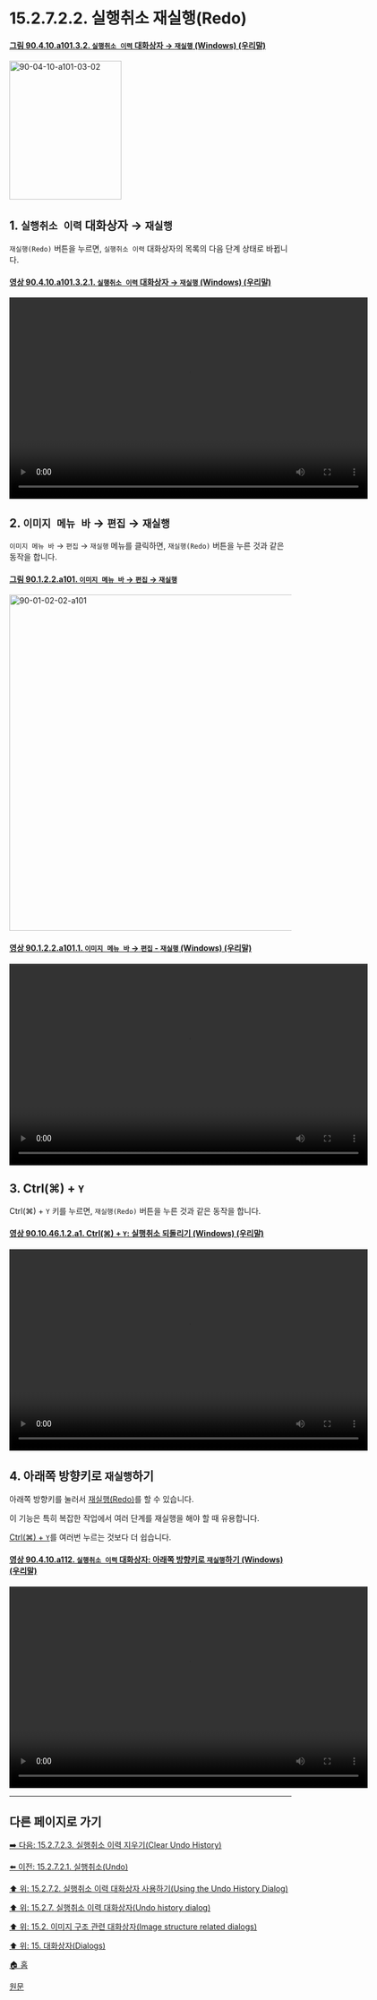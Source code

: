 # 15.2.7.2.2. 실행취소 재실행(Redo)

<a id="90-04-10-a101-03-02"></a>

#### [그림 90.4.10.a101.3.2. `실행취소 이력` 대화상자 → `재실행` (Windows) (우리말)](./90-04-0010-undo_history.md#90-04-10-a101-03-02)
<img width="200" height="248" alt="90-04-10-a101-03-02" src="https://github.com/wonder13662/gimp/assets/15767104/18b903d1-6492-4665-8a5b-a30791d61b08" />

<a id="15-02-07-02-02-s1"></a>

## 1. `실행취소 이력` 대화상자 → `재실행`
`재실행(Redo)` 버튼을 누르면, `실행취소 이력` 대화상자의 목록의 다음 단계 상태로 바뀝니다.

<a id="90-04-10-a101-03-02-01"></a>

#### [영상 90.4.10.a101.3.2.1. `실행취소 이력` 대화상자 → `재실행` (Windows) (우리말)](./90-04-0010-undo_history.md#90-04-10-a101-03-02-01)
<video controls="controls" width="640" height="360" src="https://github.com/wonder13662/gimp/assets/15767104/d9560bd1-26bd-4d7a-a714-c0054dcc4645"></video>

<a id="15-02-07-02-02-s2"></a>

## 2. `이미지 메뉴 바` → `편집` → `재실행`
`이미지 메뉴 바` → `편집` → `재실행` 메뉴를 클릭하면, `재실행(Redo)` 버튼을 누른 것과 같은 동작을 합니다.

<a id="90-01-02-02-a101"></a>

#### [그림 90.1.2.2.a101. `이미지 메뉴 바` → `편집` → `재실행`](./90-01-02-02-redo.md#90-01-02-02-a101)
<img width="980" height="601" alt="90-01-02-02-a101" src="https://github.com/wonder13662/gimp/assets/15767104/32737261-8275-46cc-bad0-c9c7df52cf71" />

<a id="90-01-02-02-a101-01"></a>

#### [영상 90.1.2.2.a101.1. `이미지 메뉴 바` → `편집` - `재실행` (Windows) (우리말)](./90-01-02-02-redo.md#90-01-02-02-a101-01)
<video controls="controls" width="640" height="360" src="https://github.com/wonder13662/gimp/assets/15767104/3b04db0c-6dce-4d45-b8c2-e7608878cf9a"></video>

<a id="15-02-07-02-02-s3"></a>

## 3. Ctrl(⌘) + `Y`
Ctrl(⌘) + `Y` 키를 누르면, `재실행(Redo)` 버튼을 누른 것과 같은 동작을 합니다.

<a id="90-10-46-01-02-a1"></a>

#### [영상 90.10.46.1.2.a1. Ctrl(⌘) + `Y`: 실행취소 되돌리기 (Windows) (우리말)](./90-10-46-01-02-redo.md#90-10-46-01-02-a1)
<video controls="controls" width="640" height="360" src="https://github.com/wonder13662/gimp/assets/15767104/72eeeb80-80fc-4001-b7f7-1afd50d66a81"></video>

<a id="15-02-07-02-02-s4"></a>

## 4. 아래쪽 방향키로 `재실행`하기

아래쪽 방향키를 눌러서 [재실행(Redo)](./16-03-03-00-redo.md)를 할 수 있습니다.

이 기능은 특히 복잡한 작업에서 여러 단계를 재실행을 해야 할 때 유용합니다.

[Ctrl(⌘) + `Y`](./15-02-07-02-02-redo.md#15-02-07-02-02-s3)를 여러번 누르는 것보다 더 쉽습니다.

<a id="90-04-10-a112"></a>

#### [영상 90.4.10.a112. `실행취소 이력` 대화상자: 아래쪽 방향키로 `재실행`하기 (Windows) (우리말)](./90-04-0010-undo_history.md#90-04-10-a112)
<video controls="controls" width="640" height="360" src="https://github.com/user-attachments/assets/f9602d2a-2eac-4cbb-ae92-816ca6cb66c2"></video>

***

## 다른 페이지로 가기

[➡️ 다음: 15.2.7.2.3. 실행취소 이력 지우기(Clear Undo History)](./15-02-07-02-03-clear_undo_history.md)

[⬅️ 이전: 15.2.7.2.1. 실행취소(Undo)](./15-02-07-02-01-undo.md)

[⬆️ 위: 15.2.7.2. 실행취소 이력 대화상자 사용하기(Using the Undo History Dialog)](./15-02-07-02-00-using_the_undo_history_dialog.md)

[⬆️ 위: 15.2.7. 실행취소 이력 대화상자(Undo history dialog)](./15-02-07-00-undo-history-dialog.md)

[⬆️ 위: 15.2. 이미지 구조 관련 대화상자(Image structure related dialogs)](./15-02-00-image-structure-related-dialogs.md)

[⬆️ 위: 15. 대화상자(Dialogs)](./15-00-dialogs.md)

[🏠 홈](./00-home.md)

[원문](https://docs.gimp.org/2.10/ko/gimp-undo-dialog.html#idm19025)